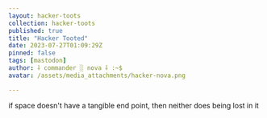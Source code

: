 ```yaml
---
layout: hacker-toots
collection: hacker-toots
published: true
title: "Hacker Tooted"
date: 2023-07-27T01:09:29Z
pinned: false
tags: [mastodon]
author: ⸸ commander ░ nova ⸸ :~$
avatar: /assets/media_attachments/hacker-nova.png

---
```


<p>if space doesn&#39;t have a tangible end point, then neither does being lost in it</p>


